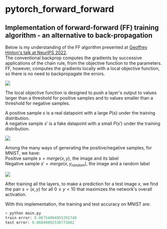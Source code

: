 # pytorch_forward_forward
Implementation of forward-forward (FF) training algorithm - an alternative to back-propagation
---

Below is my understanding of the FF algorithm presented at [Geoffrey Hinton's talk at NeurIPS 2022](https://www.cs.toronto.edu/~hinton/FFA13.pdf).\
The conventional backprop computes the gradients by successive applications of the chain rule, from the objective function to the parameters. FF, however, computes the gradients locally with a local objective function, so there is no need to backpropagate the errors.

![](./imgs/BP_vs_FF.png)

The local objective function is designed to push a layer's output to values larger than a threshold for positive samples and to values smaller than a threshold for negative samples.

A positive sample $s$ is a real datapoint with a large $P(s)$ under the training distribution.\
A negative sample $s'$ is a fake datapoint with a small $P(s')$ under the training distribution.

![](./imgs/layer.png)

Among the many ways of generating the positive/negative samples, for MNIST, we have:\
Positive sample $s = merge(x, y)$, the image and its label\
Negative sample $s' = merge(x, y_{random})$, the image and a random label

![](./imgs/pos_neg.png)

After training all the layers, to make a prediction for a test image $x$, we find the pair $s = (x, y)$ for all $0 \leq y < 10$ that maximizes the network's overall activation.

With this implementation, the training and test accuracy on MNIST are:
```python
> python main.py
train error: 0.06754004955291748
test error: 0.06840002536773682
```
